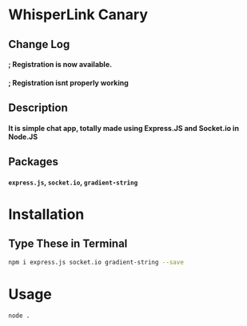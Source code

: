 # WhisperLink Canary

## Change Log

#### ; Registration is now available.

#### ; Registration isnt properly working

## Description

#### It is simple chat app, totally made using Express.JS and Socket.io in Node.JS

## Packages

#### `express.js`, `socket.io`, `gradient-string`

# Installation

## **Type These in Terminal**

```bash
npm i express.js socket.io gradient-string --save
```

# Usage

```bash
node .
```
